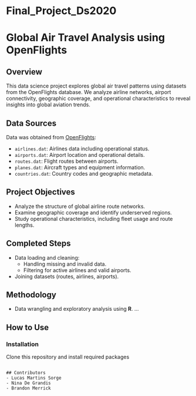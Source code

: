# Final_Project_Ds2020

# Global Air Travel Analysis using OpenFlights

## Overview
This data science project explores global air travel patterns using datasets from the OpenFlights database. We analyze airline networks, airport connectivity, geographic coverage, and operational characteristics to reveal insights into global aviation trends.

## Data Sources
Data was obtained from [OpenFlights](https://openflights.org/data.php):
- `airlines.dat`: Airlines data including operational status.
- `airports.dat`: Airport location and operational details.
- `routes.dat`: Flight routes between airports.
- `planes.dat`: Aircraft types and equipment information.
- `countries.dat`: Country codes and geographic metadata.

## Project Objectives
- Analyze the structure of global airline route networks.
- Examine geographic coverage and identify underserved regions.
- Study operational characteristics, including fleet usage and route lengths.

## Completed Steps
- Data loading and cleaning:
  - Handling missing and invalid data.
  - Filtering for active airlines and valid airports.
- Joining datasets (routes, airlines, airports).

## Methodology
- Data wrangling and exploratory analysis using **R**.
...

## How to Use

### Installation
Clone this repository and install required packages
```

## Contributors
- Lucas Martins Sorge
- Nina De Grandis
- Brandon Merrick